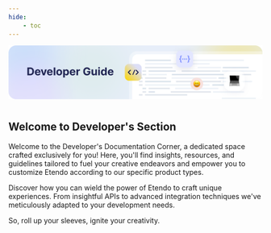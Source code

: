 ```yaml
---
hide: 
    - toc
---
```

![cover-developer-guide.png](/docs/assets/developer-guide/overview/cover-developer-guide.png)
# 
## Welcome to Developer's Section

Welcome to the Developer's Documentation Corner, a dedicated space crafted exclusively for you! Here, you'll find insights, resources, and guidelines tailored to fuel your creative endeavors and empower you to customize Etendo according to our specific product types.

Discover how you can wield the power of Etendo to craft unique experiences. From insightful APIs to advanced integration techniques we've meticulously adapted to your development needs.

So, roll up your sleeves, ignite your creativity.
